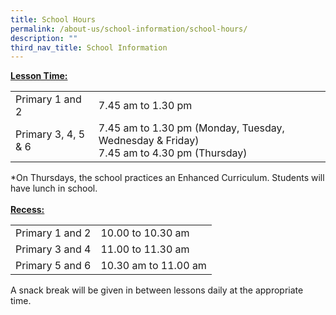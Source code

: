 ```yaml
---
title: School Hours
permalink: /about-us/school-information/school-hours/
description: ""
third_nav_title: School Information
---
```

<p><strong><u>Lesson Time:<br /></u></strong></p>
<table>
<tbody>
<tr>
<td>Primary 1 and 2</td>
<td>7.45 am to 1.30 pm</td>
</tr>
<tr>
<td>Primary 3, 4, 5 &amp; 6</td>
<td>7.45 am to 1.30 pm (Monday, Tuesday, Wednesday &amp; Friday)<br />7.45 am to 4.30 pm (Thursday)</td>
</tr>
</tbody>
</table>
<p>*On Thursdays, the school practices an Enhanced Curriculum. Students&nbsp;will have lunch in school.<br /><br /><strong><u>Recess:</u></strong></p>
<table>
<tbody>
<tr>
<td>Primary 1 and 2</td>
<td>10.00 to 10.30 am</td>
</tr>
<tr>
<td>Primary 3 and 4</td>
<td>11.00 to 11.30 am</td>
</tr>
<tr>
<td>Primary 5 and 6</td>
<td>10.30 am to 11.00 am</td>
</tr>
</tbody>
</table>
<p>A snack break will be given in between lessons daily at the appropriate time.</p>